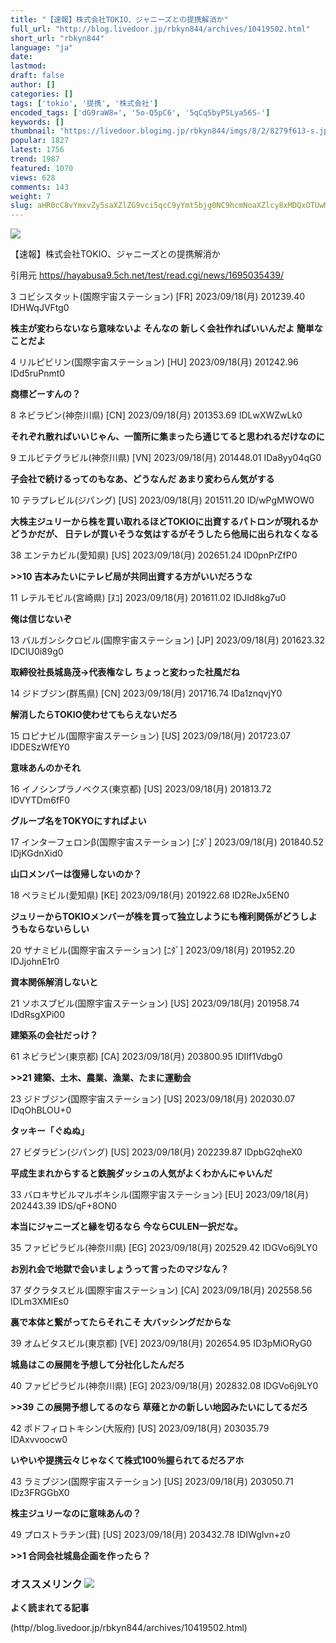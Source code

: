 ```yaml
---
title: "【速報】株式会社TOKIO、ジャニーズとの提携解消か"
full_url: "http://blog.livedoor.jp/rbkyn844/archives/10419502.html"
short_url: "rbkyn844"
language: "ja"
date: 
lastmod: 
draft: false
author: []
categories: []
tags: ['tokio', '提携', '株式会社']
encoded_tags: ['dG9raW8=', '5o-Q5pC6', '5qCq5byP5Lya56S-']
keywords: []
thumbnail: "https://livedoor.blogimg.jp/rbkyn844/imgs/8/2/8279f613-s.jpg"
popular: 1827
latest: 1756
trend: 1987
featured: 1070
views: 628
comments: 143
weight: 7
slug: aHR0cC8vYmxvZy5saXZlZG9vci5qcC9yYmt5bjg0NC9hcmNoaXZlcy8xMDQxOTUwMi5odG1s
---
```


![](https://livedoor.blogimg.jp/rbkyn844/imgs/8/2/8279f613-s.jpg)

<div><p>【速報】株式会社TOKIO、ジャニーズとの提携解消か</p><p>引用元 <a title='' target='_blank' href='https//hayabusa9.5ch.net/test/read.cgi/news/1695035439/'>https//hayabusa9.5ch.net/test/read.cgi/news/1695035439/ </a> </p> <p class='res1'>3 コビシスタット(国際宇宙ステーション) [FR] 2023/09/18(月) 201239.40 IDHWqJVFtg0 </p> <p class='res2'><b> 株主が変わらないなら意味ないよ そんなの 新しく会社作ればいいんだよ 簡単なことだよ </b></p> <p class='res1'>4 リルピビリン(国際宇宙ステーション) [HU] 2023/09/18(月) 201242.96 IDd5ruPnmt0 </p> <p class='res2'><b> 商標どーすんの？ </b></p> <p class='res1'>8 ネビラピン(神奈川県) [CN] 2023/09/18(月) 201353.69 IDLwXWZwLk0 </p> <p class='res2'><b> それぞれ散ればいいじゃん、一箇所に集まったら通じてると思われるだけなのに </b></p> <p class='res1'>9 エルビテグラビル(神奈川県) [VN] 2023/09/18(月) 201448.01 IDa8yy04qG0 </p> <p class='res2'><b> 子会社で続けるってのもなあ、どうなんだ あまり変わらん気がする </b></p> <p class='res1'>10 テラプレビル(ジパング) [US] 2023/09/18(月) 201511.20 ID/wPgMWOW0 </p> <p class='res2'><b> 大株主ジュリーから株を買い取れるほどTOKIOに出資するパトロンが現れるかどうかだが、 日テレが買いそうな気はするがそうしたら他局に出られなくなる </b></p> <p class='res1'>38 エンテカビル(愛知県) [US] 2023/09/18(月) 202651.24 ID0pnPrZfP0 </p> <p class='res2'><b> >>10 吉本みたいにテレビ局が共同出資する方がいいだろうな </b></p> <p class='no-pc'></p> <p class='res1'>11 レテルモビル(宮崎県) [ﾇｺ] 2023/09/18(月) 201611.02 IDJId8kg7u0 </p> <p class='res2'><b> 俺は信じないぞ </b></p> <p class='res1'>13 バルガンシクロビル(国際宇宙ステーション) [JP] 2023/09/18(月) 201623.32 IDClU0i89g0 </p> <p class='res2'><b> 取締役社長城島茂→代表権なし ちょっと変わった社風だね </b></p> <p class='res1'>14 ジドブジン(群馬県) [CN] 2023/09/18(月) 201716.74 IDa1znqvjY0 </p> <p class='res2'><b> 解消したらTOKIO使わせてもらえないだろ </b></p> <p class='res1'>15 ロピナビル(国際宇宙ステーション) [US] 2023/09/18(月) 201723.07 IDDESzWfEY0 </p> <p class='res2'><b> 意味あんのかそれ </b></p> <p class='res1'>16 イノシンプラノベクス(東京都) [US] 2023/09/18(月) 201813.72 IDVYTDm6fF0 </p> <p class='res2'><b> グループ名をTOKYOにすればよい </b></p> <p class='res1'>17 インターフェロンβ(国際宇宙ステーション) [ﾆﾀﾞ] 2023/09/18(月) 201840.52 IDjKGdnXid0 </p> <p class='res2'><b> 山口メンバーは復帰しないのか？ </b></p> <p class='res1'>18 ペラミビル(愛知県) [KE] 2023/09/18(月) 201922.68 ID2ReJx5EN0 </p> <p class='res2'><b> ジュリーからTOKIOメンバーが株を買って独立しようにも権利関係がどうしようもならないらしい </b></p> <p class='res1'>20 ザナミビル(国際宇宙ステーション) [ﾆﾀﾞ] 2023/09/18(月) 201952.20 IDJjohnE1r0 </p> <p class='res2'><b> 資本関係解消しないと </b></p> <p class='res1'>21 ソホスブビル(国際宇宙ステーション) [US] 2023/09/18(月) 201958.74 IDdRsgXPi00 </p> <p class='res2'><b> 建築系の会社だっけ？ </b></p> <p class='res1'>61 ネビラピン(東京都) [CA] 2023/09/18(月) 203800.95 IDIIf1Vdbg0 </p> <p class='res2'><b> >>21 建築、土木、農業、漁業、たまに運動会 </b></p> <p class='res1'>23 ジドブジン(国際宇宙ステーション) [US] 2023/09/18(月) 202030.07 IDqOhBLOU+0 </p> <p class='res2'><b> タッキー「ぐぬぬ」 </b></p> <p class='res1'>27 ビダラビン(ジパング) [US] 2023/09/18(月) 202239.87 IDpbG2qheX0 </p> <p class='res2'><b> 平成生まれからすると鉄腕ダッシュの人気がよくわかんにゃいんだ </b></p> <p class='res1'>33 バロキサビルマルボキシル(国際宇宙ステーション) [EU] 2023/09/18(月) 202443.39 IDS/qF+8ON0 </p> <p class='res2'><b> 本当にジャニーズと縁を切るなら 今ならCULEN一択だな。 </b></p> <p class='res1'>35 ファビピラビル(神奈川県) [EG] 2023/09/18(月) 202529.42 IDGVo6j9LY0 </p> <p class='res2'><b> お別れ会で地獄で会いましょうって言ったのマジなん？ </b></p> <p class='res1'>37 ダクラタスビル(国際宇宙ステーション) [CA] 2023/09/18(月) 202558.56 IDLm3XMIEs0 </p> <p class='res2'><b> 裏で本体と繋がってたらそれこそ 大バッシングだからな </b></p> <p class='res1'>39 オムビタスビル(東京都) [VE] 2023/09/18(月) 202654.95 ID3pMiORyG0 </p> <p class='res2'><b> 城島はこの展開を予想して分社化したんだろ </b></p> <p class='res1'>40 ファビピラビル(神奈川県) [EG] 2023/09/18(月) 202832.08 IDGVo6j9LY0 </p> <p class='res2'><b> >>39 この展開予想してるのなら 草薙とかの新しい地図みたいにしてるだろ </b></p> <p class='res1'>42 ポドフィロトキシン(大阪府) [US] 2023/09/18(月) 203035.79 IDAxvvoocw0 </p> <p class='res2'><b> いやいや提携云々じゃなくて株式100％握られてるだろアホ </b></p> <p class='res1'>43 ラミブジン(国際宇宙ステーション) [US] 2023/09/18(月) 203050.71 IDz3FRGGbX0 </p> <p class='res2'><b> 株主ジュリーなのに意味あんの？ </b></p> <p class='res1'>49 プロストラチン(茸) [US] 2023/09/18(月) 203432.78 IDIWgIvn+z0 </p> <p class='res2'><b> >>1 合同会社城島企画を作ったら？ </b></p> <p id='5077e33f033c4e934bb013c7c4eb8bbd'> </p> <p class='no-pc'></p> <h3 class='linkh'>オススメリンク <img src='http//blog.livedoor.jp/rbkyn844/ftp/fusagikom-fikergh.png'></h3> <p class='link2'> </p> <p class='no-pc'></p> <p class='no-pc'><p><b>よく読まれてる記事</b></p></p> </div>

(http//blog.livedoor.jp/rbkyn844/archives/10419502.html)
